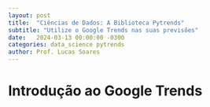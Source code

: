 ```yaml
---
layout: post
title:  "Ciências de Dados: A Biblioteca Pytrends"
subtitle: "Utilize o Google Trends nas suas previsões"
date:   2024-03-13 00:00:00 -0300
categories: data_science pytrends
author: Prof. Lucas Soares
---
```


# Introdução ao Google Trends